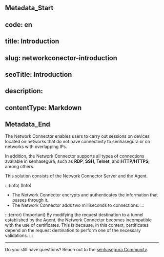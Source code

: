 ## Metadata_Start 
## code: en
## title: Introduction 
## slug: networkconector-introduction 
## seoTitle: Introduction 
## description:  
## contentType: Markdown 
## Metadata_End
The Network Connector enables users to carry out sessions on devices located on networks that do not have connectivity to senhasegura or on networks with overlapping IPs.

In addition, the Network Connector supports all types of connections available in senhasegura, such as **RDP**, **SSH**, **Telnet**, and **HTTP/HTTPS**, among others.

This solution consists of the Network Connector Server and the Agent.

:::(info) (Info)
- The Network Connector encrypts and authenticates the information that passes through it.
- The Network Connector adds two milliseconds to connections.
:::

:::(error) (Important)
By modifying the request destination to a tunnel established by the Agent, the Network Connector becomes incompatible with the use of certificates. This is because, in this context, certificates depend on the request destination to perform one of the necessary validations.
:::

***

Do you still have questions? Reach out to the [senhasegura Community](https://community.senhasegura.io/).